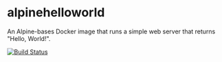 # alpinehelloworld
An Alpine-bases Docker image that runs a simple web server that returns "Hello, World!".

[![Build Status](http://192.168.1.76:8080/buildStatus/icon?job=deploiement)](http://192.168.1.76:8080/job/deploiement/)